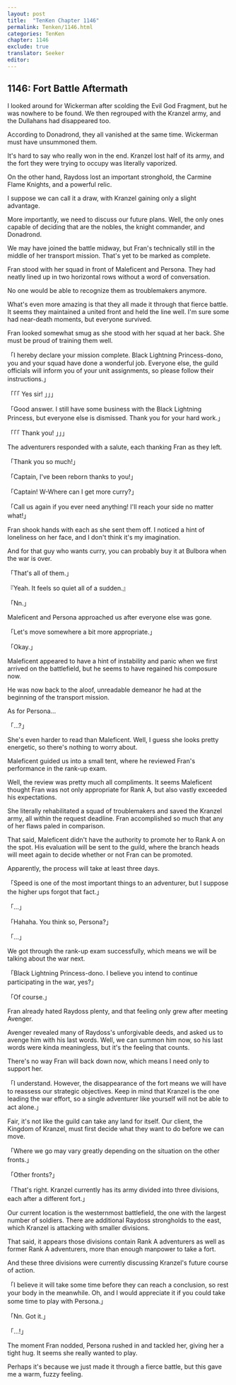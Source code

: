 ```yaml
---
layout: post
title:  "TenKen Chapter 1146"
permalink: Tenken/1146.html
categories: TenKen
chapter: 1146
exclude: true
translator: Seeker
editor: 
---
```

<h2>1146: Fort Battle Aftermath</h2>

I looked around for Wickerman after scolding the Evil God Fragment, but he was nowhere to be found. We then regrouped with the Kranzel army, and the Dullahans had disappeared too.

According to Donadrond, they all vanished at the same time. Wickerman must have unsummoned them.

It's hard to say who really won in the end. Kranzel lost half of its army, and the fort they were trying to occupy was literally vaporized.

On the other hand, Raydoss lost an important stronghold, the Carmine Flame Knights, and a powerful relic.

I suppose we can call it a draw, with Kranzel gaining only a slight advantage.

More importantly, we need to discuss our future plans. Well, the only ones capable of deciding that are the nobles, the knight commander, and Donadrond.

We may have joined the battle midway, but Fran's technically still in the middle of her transport mission. That's yet to be marked as complete.

Fran stood with her squad in front of Maleficent and Persona. They had neatly lined up in two horizontal rows without a word of conversation.

No one would be able to recognize them as troublemakers anymore.

What's even more amazing is that they all made it through that fierce battle. It seems they maintained a united front and held the line well. I'm sure some had near-death moments, but everyone survived.

Fran looked somewhat smug as she stood with her squad at her back. She must be proud of training them well.

「I hereby declare your mission complete. Black Lightning Princess-dono, you and your squad have done a wonderful job. Everyone else, the guild officials will inform you of your unit assignments, so please follow their instructions.」

「「「  Yes sir!  」」」

「Good answer. I still have some business with the Black Lightning Princess, but everyone else is dismissed. Thank you for your hard work.」

「「「  Thank you!  」」」

The adventurers responded with a salute, each thanking Fran as they left.

「Thank you so much!」

「Captain, I've been reborn thanks to you!」

「Captain! W-Where can I get more curry?」

「Call us again if you ever need anything! I'll reach your side no matter what!」

Fran shook hands with each as she sent them off. I noticed a hint of loneliness on her face, and I don't think it's my imagination.

And for that guy who wants curry, you can probably buy it at Bulbora when the war is over.

「That's all of them.」

『Yeah. It feels so quiet all of a sudden.』

「Nn.」

Maleficent and Persona approached us after everyone else was gone.

「Let's move somewhere a bit more appropriate.」

「Okay.」

Maleficent appeared to have a hint of instability and panic when we first arrived on the battlefield, but he seems to have regained his composure now.

He was now back to the aloof, unreadable demeanor he had at the beginning of the transport mission.

As for Persona...

「...?」

She's even harder to read than Maleficent. Well, I guess she looks pretty energetic, so there's nothing to worry about.

Maleficent guided us into a small tent, where he reviewed Fran's performance in the rank-up exam.

Well, the review was pretty much all compliments. It seems Maleficent thought Fran was not only appropriate for Rank A, but also vastly exceeded his expectations.

She literally rehabilitated a squad of troublemakers and saved the Kranzel army, all within the request deadline. Fran accomplished so much that any of her flaws paled in comparison.

That said, Maleficent didn't have the authority to promote her to Rank A on the spot. His evaluation will be sent to the guild, where the branch heads will meet again to decide whether or not Fran can be promoted.

Apparently, the process will take at least three days.

「Speed is one of the most important things to an adventurer, but I suppose the higher ups forgot that fact.」

「...」

「Hahaha. You think so, Persona?」

「...」

We got through the rank-up exam successfully, which means we will be talking about the war next.

「Black Lightning Princess-dono. I believe you intend to continue participating in the war, yes?」

「Of course.」

Fran already hated Raydoss plenty, and that feeling only grew after meeting Avenger.

Avenger revealed many of Raydoss's unforgivable deeds, and asked us to avenge him with his last words. Well, we can summon him now, so his last words were kinda meaningless, but it's the feeling that counts.

There's no way Fran will back down now, which means I need only to support her.

「I understand. However, the disappearance of the fort means we will have to reassess our strategic objectives. Keep in mind that Kranzel is the one leading the war effort, so a single adventurer like yourself will not be able to act alone.」

Fair, it's not like the guild can take any land for itself. Our client, the Kingdom of Kranzel, must first decide what they want to do before we can move.

「Where we go may vary greatly depending on the situation on the other fronts.」

「Other fronts?」

「That's right. Kranzel currently has its army divided into three divisions, each after a different fort.」

Our current location is the westernmost battlefield, the one with the largest number of soldiers. There are additional Raydoss strongholds to the east, which Kranzel is attacking with smaller divisions.

That said, it appears those divisions contain Rank A adventurers as well as former Rank A adventurers, more than enough manpower to take a fort.

And these three divisions were currently discussing Kranzel's future course of action.

「I believe it will take some time before they can reach a conclusion, so rest your body in the meanwhile. Oh, and I would appreciate it if you could take some time to play with Persona.」

「Nn. Got it.」

「...!」

The moment Fran nodded, Persona rushed in and tackled her, giving her a tight hug. It seems she really wanted to play.

Perhaps it's because we just made it through a fierce battle, but this gave me a warm, fuzzy feeling.



